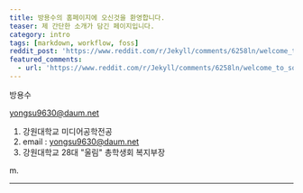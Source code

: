 ```yaml
---
title: 방용수의 홈페이지에 오신것을 환영합니다.
teaser: 제 간단한 소개가 담긴 페이지입니다.
category: intro
tags: [markdown, workflow, foss]
reddit_post: 'https://www.reddit.com/r/Jekyll/comments/6258ln/welcome_to_solana/'
featured_comments:
  - url: 'https://www.reddit.com/r/Jekyll/comments/6258ln/welcome_to_solana/dfkw5k2/'
---
```


방용수


yongsu9630@daum.net

1. 강원대학교 미디어공학전공
2. email : yongsu9630@daum.net
3. 강원대학교 28대 "울림" 총학생회 복지부장

m.

---



[kd]: http://kramdown.gettalong.org/
[rd]: https://github.com/davidfstr/rdiscount
[rc]: https://github.com/vmg/redcarpet
[kds]: https://kramdown.gettalong.org/syntax.html

